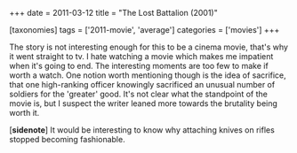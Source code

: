+++
date = 2011-03-12
title = "The Lost Battalion (2001)"

[taxonomies]
tags = ['2011-movie', 'average']
categories = ['movies']
+++

The story is not interesting enough for this to be a cinema movie,
that's why it went straight to tv. I hate watching a movie which makes
me impatient when it's going to end. The interesting moments are too
few to make if worth a watch. One notion worth mentioning though is the
idea of sacrifice, that one high-ranking officer knowingly sacrificed an
unusual number of soldiers for the 'greater' good. It's not clear
what the standpoint of the movie is, but I suspect the writer leaned
more towards the brutality being worth it.

[**sidenote**] It would be interesting to know why attaching knives on
rifles stopped becoming fashionable.
